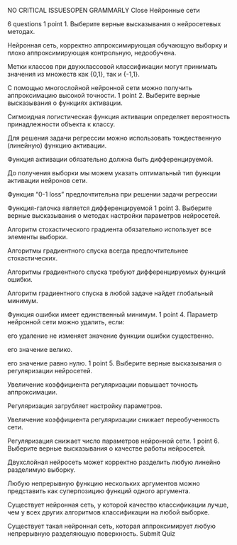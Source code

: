 NO CRITICAL
ISSUESOPEN GRAMMARLY
Close
Нейронные сети

6 questions
1
point
1. 
Выберите верные высказывания о нейросетевых методах.

Нейронная сеть, корректно аппроксимирующая обучающую выборку и плохо аппроксимирующая контрольную, недообучена.

Метки классов при двухклассовой классификации могут принимать значения из множеств как {0,1}, так и {-1,1}.

С помощью многослойной нейронной сети можно получить аппроксимацию высокой точности.
1
point
2. 
Выберите верные высказывания о функциях активации.

Сигмоидная логистическая функция активации определяет вероятность принадлежности объекта к классу.

Для решения задачи регрессии можно использовать тождественную (линейную) функцию активации.

Функция активации обязательно должна быть дифференцируемой.

До получения выборки мы можем указать оптимальный тип функции активации нейронов сети.

Функция “0-1 loss” предпочтительна при решении задачи регрессии

Функция-галочка является дифференцируемой
1
point
3. 
Выберите верные высказывания о методах настройки параметров нейросетей.

Алгоритм стохастического градиента обязательно использует все элементы выборки.

Алгоритмы градиентного спуска всегда предпочтительнее стохастических.

Алгоритмы градиентного спуска требуют дифференцируемых функций ошибки.

Алгоритм градиентного спуска в любой задаче найдет глобальный минимум.

Функция ошибки имеет единственный минимум.
1
point
4. 
Параметр нейронной сети можно удалить, если:

его удаление не изменяет значение функции ошибки существенно.

его значение велико.

его значение равно нулю.
1
point
5. 
Выберите верные высказывания о регуляризации нейросетей.

Увеличение коэффициента регуляризации повышает точность аппроксимации.

Регуляризация загрубляет настройку параметров.

Увеличение коэффициента регуляризации снижает переобученность сети.

Регуляризация снижает число параметров нейронной сети.
1
point
6. 
Выберите верные высказывания о качестве работы нейросетей.

Двухслойная нейросеть может корректно разделить любую линейно разделимую выборку.

Любую непрерывную функцию нескольких аргументов можно представить как суперпозицию функций одного аргумента.

Существует нейронная сеть, у которой качество классификации лучше, чем у всех других алгоритмов классификации на любой выборке.

Существует такая нейронная сеть, которая аппроксимирует любую непрерывную разделяющую поверхность.
Submit Quiz


